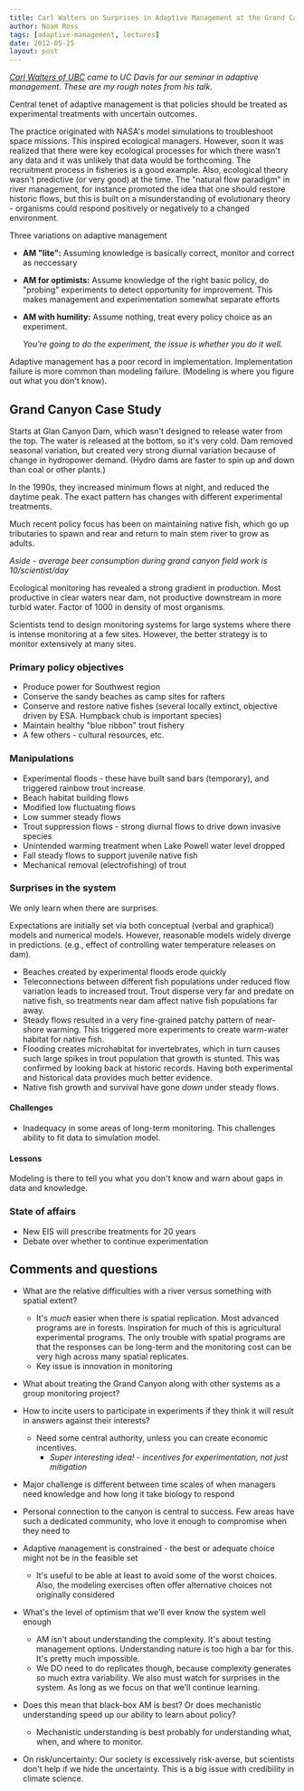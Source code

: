 ```yaml
---
title: Carl Walters on Surprises in Adaptive Management at the Grand Canyon
author: Noam Ross
tags: [adaptive-management, lectures]
date: 2012-05-25
layout: post
--- 
```



*[Carl Walters of UBC](http://www.zoology.ubc.ca/person/walters) came to
UC Davis for our seminar in adaptive management. These are my rough
notes from his talk.*

Central tenet of adaptive management is that policies should be treated
as experimental treatments with uncertain outcomes.

The practice originated with NASA's model simulations to troubleshoot
space missions. This inspired ecological managers. However, soon it was
realized that there were key ecological processes for which there wasn't
any data and it was unlikely that data would be forthcoming. The
recruitment process in fisheries is a good example. Also, ecological
theory wasn't predictive (or very good) at the time. The "natural flow
paradigm" in river management, for instance promoted the idea that one
should restore historic flows, but this is built on a misunderstanding
of evolutionary theory - organisms could respond positively or
negatively to a changed environment.

Three variations on adaptive management

-   **AM "lite":** Assuming knowledge is basically correct, monitor and
    correct as neccessary
-   **AM for optimists:** Assume knowledge of the right basic policy, do
    "probing" experiments to detect opportunity for improvement. This
    makes management and experimentation somewhat separate efforts
-   **AM with humility:** Assume nothing, treat every policy choice as
    an experiment.

    *You're going to do the experiment, the issue is whether you do it
    well.*

Adaptive management has a poor record in implementation. Implementation
failure is more common than modeling failure. (Modeling is where you
figure out what you don't know).

Grand Canyon Case Study
-----------------------

Starts at Glan Canyon Dam, which wasn't designed to release water from
the top. The water is released at the bottom, so it's very cold. Dam
removed seasonal variation, but created very strong diurnal variation
because of change in hydropower demand. (Hydro dams are faster to spin
up and down than coal or other plants.)

In the 1990s, they increased minimum flows at night, and reduced the
daytime peak. The exact pattern has changes with different experimental
treatments.

Much recent policy focus has been on maintaining native fish, which go
up tributaries to spawn and rear and return to main stem river to grow
as adults.

*Aside - average beer consumption during grand canyon field work is
10/scientist/day*

Ecological monitoring has revealed a strong gradient in production. Most
productive in clear waters near dam, not productive downstream in more
turbid water. Factor of 1000 in density of most organisms.

Scientists tend to design monitoring systems for large systems where
there is intense monitoring at a few sites. However, the better strategy
is to monitor extensively at many sites.

### Primary policy objectives

-   Produce power for Southwest region
-   Conserve the sandy beaches as camp sites for rafters
-   Conserve and restore native fishes (several locally extinct,
    objective driven by ESA. Humpback chub is important species)
-   Maintain healthy "blue ribbon" trout fishery
-   A few others - cultural resources, etc.

### Manipulations

-   Experimental floods - these have built sand bars (temporary), and
    triggered rainbow trout increase.
-   Beach habitat building flows
-   Modified low fluctuating flows
-   Low summer steady flows
-   Trout suppression flows - strong diurnal flows to drive down
    invasive species
-   Unintended warming treatment when Lake Powell water level dropped
-   Fall steady flows to support juvenile native fish
-   Mechanical removal (electrofishing) of trout

### Surprises in the system

We only learn when there are surprises.

Expectations are initially set via both conceptual (verbal and
graphical) models and numerical models. However, reasonable models
widely diverge in predictions. (e.g., effect of controlling water
temperature releases on dam).

-   Beaches created by experimental floods erode quickly
-   Teleconnections between different fish populations under reduced
    flow variation leads to increased trout. Trout disperse very far and
    predate on native fish, so treatments near dam affect native fish
    populations far away.
-   Steady flows resulted in a very fine-grained patchy pattern of
    near-shore warming. This triggered more experiments to create
    warm-water habitat for native fish.
-   Flooding creates microhabitat for invertebrates, which in turn
    causes such large spikes in trout population that growth is stunted.
    This was confirmed by looking back at historic records. Having both
    experimental and historical data provides much better evidence.
-   Native fish growth and survival have gone *down* under steady flows.

#### Challenges

-   Inadequacy in some areas of long-term monitoring. This challenges
    ability to fit data to simulation model.

#### Lessons

Modeling is there to tell you what you don't know and warn about gaps in
data and knowledge.

### State of affairs

-   New EIS will prescribe treatments for 20 years
-   Debate over whether to continue experimentation

Comments and questions
----------------------

-   What are the relative difficulties with a river versus something
    with spatial extent?
    -   It's *much* easier when there is spatial replication. Most
        advanced programs are in forests. Inspiration for much of this
        is agricultural experimental programs. The only trouble with
        spatial programs are that the responses can be long-term and the
        monitoring cost can be very high across many spatial replicates.
    -   Key issue is innovation in monitoring

-   What about treating the Grand Canyon along with other systems as a
    group monitoring project?
-   How to incite users to participate in experiments if they think it
    will result in answers against their interests?
    -   Need some central authority, unless you can create economic
        incentives.
        -   *Super interesting idea! - incentives for experimentation,
            not just mitigation*

-   Major challenge is different between time scales of when managers
    need knowledge and how long it take biology to respond
-   Personal connection to the canyon is central to success. Few areas
    have such a dedicated community, who love it enough to compromise
    when they need to
-   Adaptive management is constrained - the best or adequate choice
    might not be in the feasible set
    -   It's useful to be able at least to avoid some of the worst
        choices. Also, the modeling exercises often offer alternative
        choices not originally considered

-   What's the level of optimism that we'll ever know the system well
    enough
    -   AM isn't about understanding the complexity. It's about testing
        management options. Understanding nature is too high a bar for
        this. It's pretty much impossible.
    -   We DO need to do replicates though, because complexity generates
        so much extra variability. We also must watch for surprises in
        the system. As long as we focus on that we'll continue learning.

-   Does this mean that black-box AM is best? Or does mechanistic
    understanding speed up our ability to learn about policy?
    -   Mechanistic understanding is best probably for understanding
        what, when, and where to monitor.

-   On risk/uncertainty: Our society is excessively risk-averse, but
    scientists don't help if we hide the uncertainty. This is a big
    issue with credibility in climate science.
